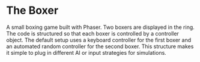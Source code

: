 # The Boxer

A small boxing game built with Phaser. Two boxers are displayed in the ring.
The code is structured so that each boxer is controlled by a controller
object. The default setup uses a keyboard controller for the first boxer and
an automated random controller for the second boxer. This structure makes it
simple to plug in different AI or input strategies for simulations.

